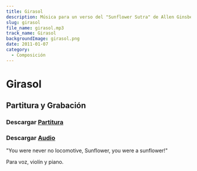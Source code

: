 ```yaml
---
title: Girasol
description: Música para un verso del "Sunflower Sutra" de Allen Ginsberg
slug: girasol
file_name: girasol.mp3
track_name: Girasol
backgroundImage: girasol.png
date: 2011-01-07
category:
  - Composición
---
```


# Girasol

## Partitura y Grabación

### Descargar <a href='/music/girasol/girasol.pdf' target='_blank'>Partitura</a>

### Descargar <a href='/music/girasol/girasol.mp3' target='_blank'>Audio</a>

"You were never no locomotive, Sunflower, you were a sunflower!"

Para voz, violín y piano.
